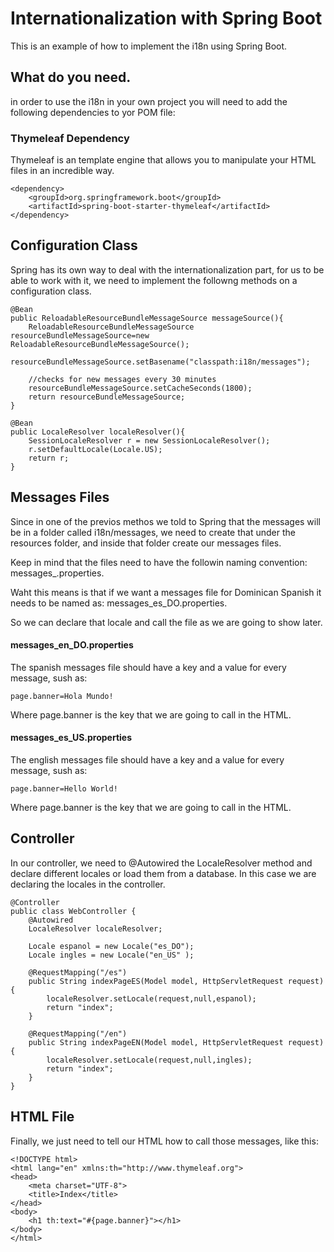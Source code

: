 # Internationalization with Spring Boot #
This is an example of how to implement the i18n using Spring Boot.

## What do you need. 
in order to use the i18n in your own project you will need to add the following dependencies to yor POM file:

### Thymeleaf Dependency
Thymeleaf is an template engine that allows you to manipulate your HTML files in an incredible way.

```
<dependency>
    <groupId>org.springframework.boot</groupId>
    <artifactId>spring-boot-starter-thymeleaf</artifactId>
</dependency>
```
## Configuration Class
Spring has its own way to deal with the internationalization part, for us to be able to work with it, we need to implement the followng methods on a configuration class.

```
@Bean
public ReloadableResourceBundleMessageSource messageSource(){
    ReloadableResourceBundleMessageSource resourceBundleMessageSource=new ReloadableResourceBundleMessageSource();
    resourceBundleMessageSource.setBasename("classpath:i18n/messages");

    //checks for new messages every 30 minutes
    resourceBundleMessageSource.setCacheSeconds(1800);
    return resourceBundleMessageSource;
}

@Bean
public LocaleResolver localeResolver(){
    SessionLocaleResolver r = new SessionLocaleResolver();
    r.setDefaultLocale(Locale.US);
    return r;
}
```

## Messages Files
Since in one of the previos methos we told to Spring that the messages will be in a folder called i18n/messages, we need to create that under the resources folder, and inside that folder create our messages files. 

Keep in mind that the files need to have the followin naming convention: messages_<localeCode>.properties.
  
Waht this means is that if we want a messages file for Dominican Spanish it needs to be named as: messages_es_DO.properties. 

So we can declare that locale and call the file as we are going to show later.

#### messages_en_DO.properties
The spanish messages file should have a key and a value for every message, sush as:
```
page.banner=Hola Mundo!
```
Where page.banner is the key that we are going to call in the HTML.

#### messages_es_US.properties
The english messages file should have a key and a value for every message, sush as:
```
page.banner=Hello World!
```
Where page.banner is the key that we are going to call in the HTML.

## Controller
In our controller, we need to @Autowired the LocaleResolver method and declare different locales or load them from a database. In this case we are declaring the locales in the controller.  

```
@Controller
public class WebController {
    @Autowired
    LocaleResolver localeResolver;

    Locale espanol = new Locale("es_DO");
    Locale ingles = new Locale("en_US" );

    @RequestMapping("/es")
    public String indexPageES(Model model, HttpServletRequest request){
        localeResolver.setLocale(request,null,espanol);
        return "index";
    }

    @RequestMapping("/en")
    public String indexPageEN(Model model, HttpServletRequest request){
        localeResolver.setLocale(request,null,ingles);
        return "index";
    }
}
```

## HTML File
Finally, we just need to tell our HTML how to call those messages, like this:

```
<!DOCTYPE html>
<html lang="en" xmlns:th="http://www.thymeleaf.org">
<head>
    <meta charset="UTF-8">
    <title>Index</title>
</head>
<body>
    <h1 th:text="#{page.banner}"></h1>
</body>
</html>
```
